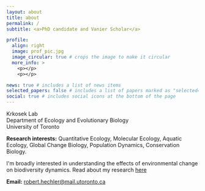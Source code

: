 ```yaml
---
layout: about
title: about
permalink: /
subtitle: <a>PhD candidate and Vanier Scholar</a> 

profile:
  align: right
  image: prof_pic.jpg
  image_circular: true # crops the image to make it circular
  more_info: >
    <p></p>
    <p></p>

news: true # includes a list of news items
selected_papers: false # includes a list of papers marked as "selected={true}"
social: true # includes social icons at the bottom of the page
---
```

Krkosek Lab<br>
Department of Ecology and Evolutionary Biology<br>
University of Toronto<br>

**Research interests:** Quantitative Ecology, Molecular Ecology, Aquatic Ecology, Global Change Biology, Population Dynamics, Conservation Biology.

I'm broadly interested in understanding the effects of environmental change on biodiversity dynamics. Read about my research [here](https://roberthechler.github.io/research/)

**Email:** robert.hechler@mail.utoronto.ca



